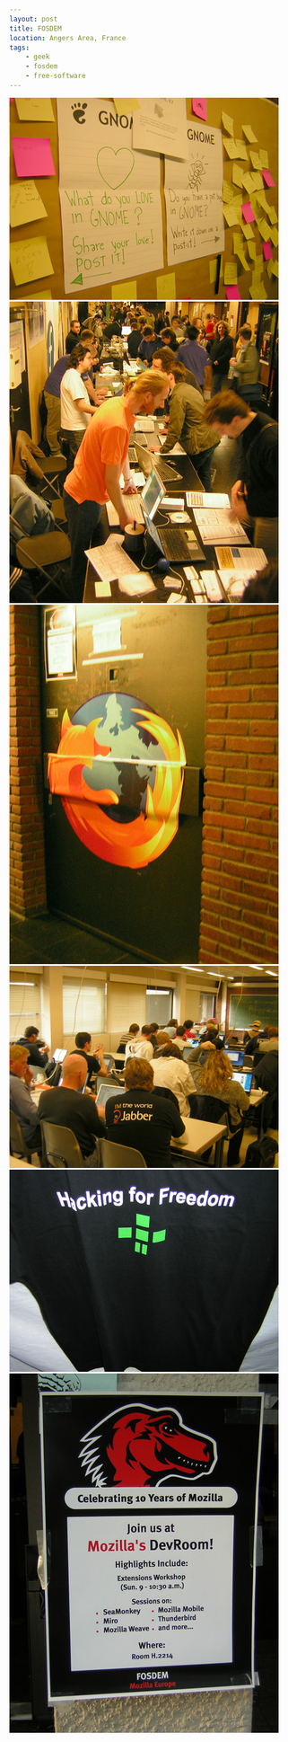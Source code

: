 ```yaml
---
layout: post
title: FOSDEM
location: Angers Area, France
tags:
    - geek
    - fosdem
    - free-software
---
```


<img src="/assets/images/blog/Salon/FOSDEM2008/DSCN7742.jpg" alt="" />  
  
<img src="/assets/images/blog/Salon/FOSDEM2008/DSCN7747.jpg" alt="" />  
  
<img src="/assets/images/blog/Salon/FOSDEM2008/DSCN7749.jpg" alt="" />  
  
<img src="/assets/images/blog/Salon/FOSDEM2008/DSCN7750.jpg" alt="" />  
  
<img src="/assets/images/blog/Salon/FOSDEM2008/DSCN7752.jpg" alt="" />  
  
<img src="/assets/images/blog/Salon/FOSDEM2008/DSCN7754.jpg" alt="" />
